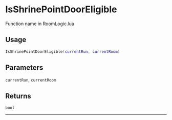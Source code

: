 # IsShrinePointDoorEligible
Function name in RoomLogic.lua
## Usage
```lua
IsShrinePointDoorEligible(currentRun, currentRoom)
```
## Parameters
`currentRun`, `currentRoom`
## Returns
`bool`

---